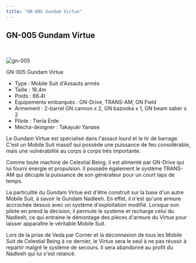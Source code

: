 ```yaml
---
title: "GN-005 Gundam Virtue"
---
```


GN-005 Gundam Virtue
--------------------

 


![gn-005](/images/stories/saga/gundam00/ms/celestialbeing/gn-005.png "virtue.gif")


GN-005 Gundam Virtue


- Type : Mobile Suit d'Assauts armés   
- Taille : 18.4m   
- Poids : 66.4t   
- Equipements embarqués : GN-Drive, TRANS-AM, GN Field   
- Armement : 2-barrel GN cannon x 2, GN bazooka x 1, GN beam saber x 2  
 - Pilote : Tieria Erde  
- Mecha-designer : Takayuki Yanase


Le Gundam Virtue est spécialisé dans l'assaut lourd et le tir de barrage. C'est un Mobile Suit massif qui possède une puissance de feu considérable, mais une vulnérabilité au corps à corps très importante.


Comme toute machine de Celestial Being, il est alimenté par GN-Drive qui lui fourni énergie et propulsion. Il possède également le système TRANS-AM qui décuple la puissance de son générateur pour un court laps de temps.


La particulité du Gundam Virtue est d'être construit sur la base d'un autre Mobile Suit, à savoir le Gundam Nadleeh. En effet, il n'est qu'une armure accrochée dessus avec un système d'exploitation modifié. Lorsque son pilote en prend la décision, il permute le système et recharge celui du Nadleeh, ce qui entraine le démontage des pièces d'armure du Virtue pour laisser apparaître le véritable Mobile Suit.


Lors de la prise de Veda par Corner et la déconnexion de tous les Mobile Suit de Celestial Being à ce dernier, le Virtue sera le seul à ne pas réussir à repartir malgré le système de secours. Il sera abandonné au profit du Nadleeh qui lui s'est relancé.


